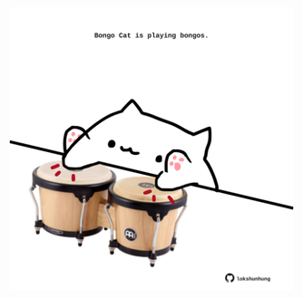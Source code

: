 <!-- built at 19/02/2021, 20:01:46 UTC -->
<p align="center">
  <img width="500" height="500" src="./ReadmeImage.svg">
</p>

